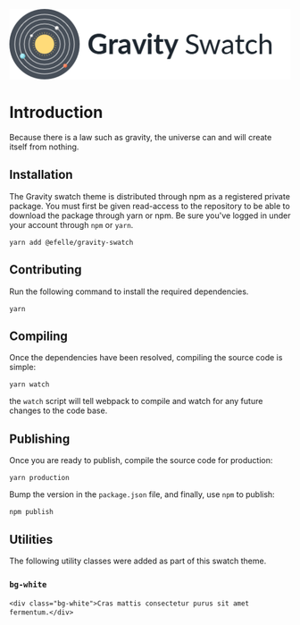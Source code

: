 <p align="center"><img src="gravityswatch.png"></p>

# Introduction
Because there is a law such as gravity, the universe can and will create itself from nothing.

## Installation
The Gravity swatch theme is distributed through npm as a registered private package. You must first be given read-access to the repository to be able to download the package through yarn or npm. Be sure you've logged in under your account through `npm` or `yarn`.

```
yarn add @efelle/gravity-swatch
```

## Contributing
Run the following command to install the required dependencies.

```
yarn
```

## Compiling
Once the dependencies have been resolved, compiling the source code is simple:

```
yarn watch
```

the `watch` script will tell webpack to compile and watch for any future changes to the code base.

## Publishing
Once you are ready to publish, compile the source code for production:

```
yarn production
```

Bump the version in the `package.json` file, and finally, use `npm` to publish:

```
npm publish
```

## Utilities

The following utility classes were added as part of this swatch theme.

### `bg-white`

```
<div class="bg-white">Cras mattis consectetur purus sit amet fermentum.</div>
```
